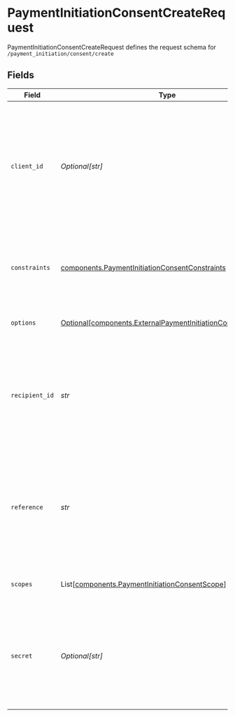# PaymentInitiationConsentCreateRequest

PaymentInitiationConsentCreateRequest defines the request schema for `/payment_initiation/consent/create`


## Fields

| Field                                                                                                                                            | Type                                                                                                                                             | Required                                                                                                                                         | Description                                                                                                                                      |
| ------------------------------------------------------------------------------------------------------------------------------------------------ | ------------------------------------------------------------------------------------------------------------------------------------------------ | ------------------------------------------------------------------------------------------------------------------------------------------------ | ------------------------------------------------------------------------------------------------------------------------------------------------ |
| `client_id`                                                                                                                                      | *Optional[str]*                                                                                                                                  | :heavy_minus_sign:                                                                                                                               | Your Plaid API `client_id`. The `client_id` is required and may be provided either in the `PLAID-CLIENT-ID` header or as part of a request body. |
| `constraints`                                                                                                                                    | [components.PaymentInitiationConsentConstraints](../../models/shared/paymentinitiationconsentconstraints.md)                                     | :heavy_check_mark:                                                                                                                               | Limitations that will be applied to payments initiated using the payment consent.                                                                |
| `options`                                                                                                                                        | [Optional[components.ExternalPaymentInitiationConsentOptions]](../../models/shared/externalpaymentinitiationconsentoptions.md)                   | :heavy_minus_sign:                                                                                                                               | Additional payment consent options                                                                                                               |
| `recipient_id`                                                                                                                                   | *str*                                                                                                                                            | :heavy_check_mark:                                                                                                                               | The ID of the recipient the payment consent is for. The created consent can be used to transfer funds to this recipient only.                    |
| `reference`                                                                                                                                      | *str*                                                                                                                                            | :heavy_check_mark:                                                                                                                               | A reference for the payment consent. This must be an alphanumeric string with at most 18 characters and must not contain any special characters. |
| `scopes`                                                                                                                                         | List[[components.PaymentInitiationConsentScope](../../models/shared/paymentinitiationconsentscope.md)]                                           | :heavy_check_mark:                                                                                                                               | An array of payment consent scopes.                                                                                                              |
| `secret`                                                                                                                                         | *Optional[str]*                                                                                                                                  | :heavy_minus_sign:                                                                                                                               | Your Plaid API `secret`. The `secret` is required and may be provided either in the `PLAID-SECRET` header or as part of a request body.          |